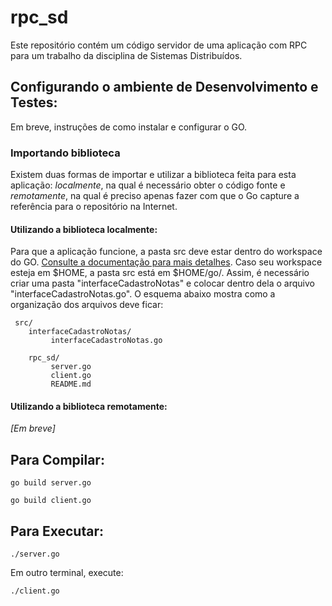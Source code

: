 # rpc_sd 
Este repositório contém um código servidor de uma aplicação com RPC para um trabalho da disciplina de Sistemas Distribuídos.


## Configurando o ambiente de Desenvolvimento e Testes:
  Em breve, instruções de como instalar e configurar o GO.



### Importando biblioteca

Existem duas formas de importar e utilizar a biblioteca feita para esta aplicação: *localmente*, na qual é necessário obter o código fonte e *remotamente*, na qual é preciso apenas fazer com que o Go capture a referência para o repositório na Internet.  

  #### Utilizando a biblioteca localmente:

  Para que a aplicação funcione, a pasta src deve estar dentro do workspace do GO. [Consulte a documentação para mais detalhes](https://golang.org/doc/install#testing). Caso seu workspace esteja em $HOME, a pasta src está em $HOME/go/. Assim, é necessário criar uma pasta "interfaceCadastroNotas" e colocar dentro dela o arquivo "interfaceCadastroNotas.go". 
  O esquema abaixo mostra como a organização dos arquivos deve ficar:
 
     src/
        interfaceCadastroNotas/
             interfaceCadastroNotas.go

        rpc_sd/
             server.go
             client.go
             README.md


  #### Utilizando a biblioteca remotamente:

  *[Em breve]*


## Para Compilar:

    go build server.go
  
    go build client.go
  
  
  
## Para Executar:
    
    ./server.go
  
  
Em outro terminal, execute:

    ./client.go
